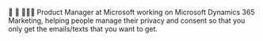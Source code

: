🤖 📧 🧑‍🤝‍🧑
Product Manager at Microsoft working on Microsoft Dynamics 365 Marketing, helping people manage their privacy and consent so that you only get the emails/texts that you want to get.

<!---
kevinwoley/kevinwoley is a ✨ special ✨ repository because its `README.md` (this file) appears on your GitHub profile.
You can click the Preview link to take a look at your changes.
--->
